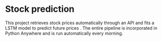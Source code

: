 # Stock prediction

This project retrieves stock prices automatically through an API and fits a LSTM model to predict future prices .
The entire pipeline is incorporated in Python Anywhere and is run automatically every morning.
